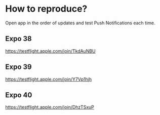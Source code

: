 # How to reproduce?

Open app in the order of updates and test Push Notifications each time.

## Expo 38

https://testflight.apple.com/join/TkdAuNBU

## Expo 39

https://testflight.apple.com/join/Y7Vp1hjh

## Expo 40

https://testflight.apple.com/join/DhzTSxuP
